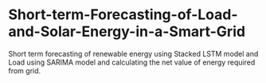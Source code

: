 # Short-term-Forecasting-of-Load-and-Solar-Energy-in-a-Smart-Grid
Short term forecasting of renewable energy using Stacked LSTM model and Load using SARIMA model and calculating the net value of energy required from grid.
